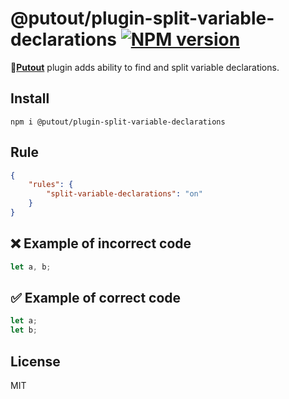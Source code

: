 # @putout/plugin-split-variable-declarations [![NPM version][NPMIMGURL]][NPMURL]

[NPMIMGURL]: https://img.shields.io/npm/v/@putout/plugin-split-variable-declarations.svg?style=flat&longCache=true
[NPMURL]: https://npmjs.org/package/@putout/plugin-split-variable-declarations "npm"

🐊[**Putout**](https://github.com/coderaiser/putout) plugin adds ability to find and split variable declarations.

## Install

```
npm i @putout/plugin-split-variable-declarations
```

## Rule

```json
{
    "rules": {
        "split-variable-declarations": "on"
    }
}
```

## ❌ Example of incorrect code

```js
let a, b;
```

## ✅ Example of correct code

```js
let a;
let b;
```

## License

MIT
